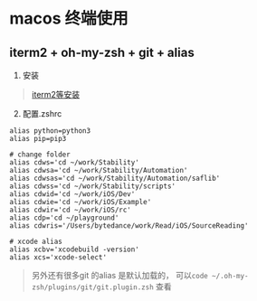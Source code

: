 # macos 终端使用

## iterm2 + oh-my-zsh + git + alias
1. 安装
> [iterm2等安装](https://juejin.cn/post/6844904178075058189)

2. 配置.zshrc

```shell
alias python=python3
alias pip=pip3

# change folder
alias cdws='cd ~/work/Stability'
alias cdwsa='cd ~/work/Stability/Automation'
alias cdwsas='cd ~/work/Stability/Automation/saflib'
alias cdwss='cd ~/work/Stability/scripts'
alias cdwid='cd ~/work/iOS/Dev'
alias cdwie='cd ~/work/iOS/Example'
alias cdwir='cd ~/work/iOS/rc'
alias cdp='cd ~/playground'
alias cdwris='/Users/bytedance/work/Read/iOS/SourceReading'

# xcode alias
alias xcbv='xcodebuild -version'
alias xcs='xcode-select'
```
> 另外还有很多git 的alias 是默认加载的， 可以`code ~/.oh-my-zsh/plugins/git/git.plugin.zsh` 查看

